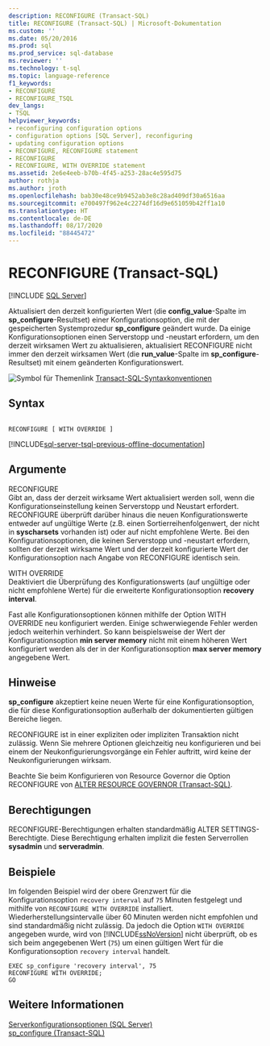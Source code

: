 ```yaml
---
description: RECONFIGURE (Transact-SQL)
title: RECONFIGURE (Transact-SQL) | Microsoft-Dokumentation
ms.custom: ''
ms.date: 05/20/2016
ms.prod: sql
ms.prod_service: sql-database
ms.reviewer: ''
ms.technology: t-sql
ms.topic: language-reference
f1_keywords:
- RECONFIGURE
- RECONFIGURE_TSQL
dev_langs:
- TSQL
helpviewer_keywords:
- reconfiguring configuration options
- configuration options [SQL Server], reconfiguring
- updating configuration options
- RECONFIGURE, RECONFIGURE statement
- RECONFIGURE
- RECONFIGURE, WITH OVERRIDE statement
ms.assetid: 2e6e4eeb-b70b-4f45-a253-28ac4e595d75
author: rothja
ms.author: jroth
ms.openlocfilehash: bab30e48ce9b9452ab3e8c28ad409df30a6516aa
ms.sourcegitcommit: e700497f962e4c2274df16d9e651059b42ff1a10
ms.translationtype: HT
ms.contentlocale: de-DE
ms.lasthandoff: 08/17/2020
ms.locfileid: "88445472"
---
```

# <a name="reconfigure-transact-sql"></a>RECONFIGURE (Transact-SQL)
[!INCLUDE [SQL Server](../../includes/applies-to-version/sqlserver.md)]

  Aktualisiert den derzeit konfigurierten Wert (die **config_value**-Spalte im **sp_configure**-Resultset) einer Konfigurationsoption, die mit der gespeicherten Systemprozedur **sp_configure** geändert wurde. Da einige Konfigurationsoptionen einen Serverstopp und -neustart erfordern, um den derzeit wirksamen Wert zu aktualisieren, aktualisiert RECONFIGURE nicht immer den derzeit wirksamen Wert (die **run_value**-Spalte im **sp_configure**-Resultset) mit einem geänderten Konfigurationswert.    
    
 ![Symbol für Themenlink](../../database-engine/configure-windows/media/topic-link.gif "Symbol für Themenlink") [Transact-SQL-Syntaxkonventionen](../../t-sql/language-elements/transact-sql-syntax-conventions-transact-sql.md)    
    
## <a name="syntax"></a>Syntax    
    
```    
    
RECONFIGURE [ WITH OVERRIDE ]    
```    
    
[!INCLUDE[sql-server-tsql-previous-offline-documentation](../../includes/sql-server-tsql-previous-offline-documentation.md)]

## <a name="arguments"></a>Argumente
 RECONFIGURE    
 Gibt an, dass der derzeit wirksame Wert aktualisiert werden soll, wenn die Konfigurationseinstellung keinen Serverstopp und Neustart erfordert. RECONFIGURE überprüft darüber hinaus die neuen Konfigurationswerte entweder auf ungültige Werte (z.B. einen Sortierreihenfolgenwert, der nicht in **syscharsets** vorhanden ist) oder auf nicht empfohlene Werte. Bei den Konfigurationsoptionen, die keinen Serverstopp und -neustart erfordern, sollten der derzeit wirksame Wert und der derzeit konfigurierte Wert der Konfigurationsoption nach Angabe von RECONFIGURE identisch sein.    
    
 WITH OVERRIDE    
 Deaktiviert die Überprüfung des Konfigurationswerts (auf ungültige oder nicht empfohlene Werte) für die erweiterte Konfigurationsoption **recovery interval**.    
    
 Fast alle Konfigurationsoptionen können mithilfe der Option WITH OVERRIDE neu konfiguriert werden. Einige schwerwiegende Fehler werden jedoch weiterhin verhindert. So kann beispielsweise der Wert der Konfigurationsoption **min server memory** nicht mit einem höheren Wert konfiguriert werden als der in der Konfigurationsoption **max server memory** angegebene Wert.
      
## <a name="remarks"></a>Hinweise    
 **sp_configure** akzeptiert keine neuen Werte für eine Konfigurationsoption, die für diese Konfigurationsoption außerhalb der dokumentierten gültigen Bereiche liegen.    
    
 RECONFIGURE ist in einer expliziten oder impliziten Transaktion nicht zulässig. Wenn Sie mehrere Optionen gleichzeitig neu konfigurieren und bei einem der Neukonfigurierungsvorgänge ein Fehler auftritt, wird keine der Neukonfigurierungen wirksam.    
    
 Beachte Sie beim Konfigurieren von Resource Governor die Option RECONFIGURE von [ALTER RESOURCE GOVERNOR &#40;Transact-SQL&#41;](../../t-sql/statements/alter-resource-governor-transact-sql.md).    
    
## <a name="permissions"></a>Berechtigungen    
 RECONFIGURE-Berechtigungen erhalten standardmäßig ALTER SETTINGS-Berechtigte. Diese Berechtigung erhalten implizit die festen Serverrollen **sysadmin** und **serveradmin**.    
    
## <a name="examples"></a>Beispiele    
 Im folgenden Beispiel wird der obere Grenzwert für die Konfigurationsoption `recovery interval` auf `75` Minuten festgelegt und mithilfe von `RECONFIGURE WITH OVERRIDE` installiert. Wiederherstellungsintervalle über 60 Minuten werden nicht empfohlen und sind standardmäßig nicht zulässig. Da jedoch die Option `WITH OVERRIDE` angegeben wurde, wird von [!INCLUDE[ssNoVersion](../../includes/ssnoversion-md.md)] nicht überprüft, ob es sich beim angegebenen Wert (`75`) um einen gültigen Wert für die Konfigurationsoption `recovery interval` handelt.    
    
```    
EXEC sp_configure 'recovery interval', 75    
RECONFIGURE WITH OVERRIDE;    
GO    
```    
    
## <a name="see-also"></a>Weitere Informationen    
 [Serverkonfigurationsoptionen &#40;SQL Server&#41;](../../database-engine/configure-windows/server-configuration-options-sql-server.md)     
 [sp_configure &#40;Transact-SQL&#41;](../../relational-databases/system-stored-procedures/sp-configure-transact-sql.md)    
    
  
